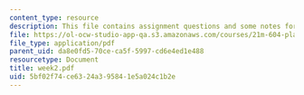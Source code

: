 ```yaml
---
content_type: resource
description: This file contains assignment questions and some notes for week 2.
file: https://ol-ocw-studio-app-qa.s3.amazonaws.com/courses/21m-604-playwriting-i-spring-2005/5bf02f74ce6324a395841e5a024c1b2e_week2.pdf
file_type: application/pdf
parent_uid: da8e0fd5-70ce-ca5f-5997-cd6e4ed1e488
resourcetype: Document
title: week2.pdf
uid: 5bf02f74-ce63-24a3-9584-1e5a024c1b2e
---
```

